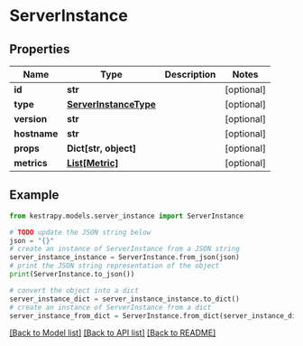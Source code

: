 # ServerInstance


## Properties

Name | Type | Description | Notes
------------ | ------------- | ------------- | -------------
**id** | **str** |  | [optional] 
**type** | [**ServerInstanceType**](ServerInstanceType.md) |  | [optional] 
**version** | **str** |  | [optional] 
**hostname** | **str** |  | [optional] 
**props** | **Dict[str, object]** |  | [optional] 
**metrics** | [**List[Metric]**](Metric.md) |  | [optional] 

## Example

```python
from kestrapy.models.server_instance import ServerInstance

# TODO update the JSON string below
json = "{}"
# create an instance of ServerInstance from a JSON string
server_instance_instance = ServerInstance.from_json(json)
# print the JSON string representation of the object
print(ServerInstance.to_json())

# convert the object into a dict
server_instance_dict = server_instance_instance.to_dict()
# create an instance of ServerInstance from a dict
server_instance_from_dict = ServerInstance.from_dict(server_instance_dict)
```
[[Back to Model list]](../README.md#documentation-for-models) [[Back to API list]](../README.md#documentation-for-api-endpoints) [[Back to README]](../README.md)


